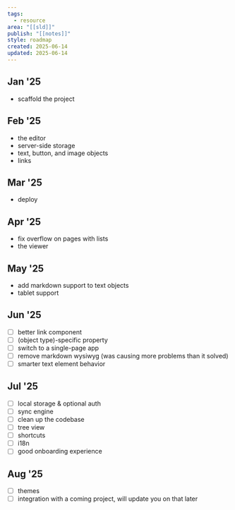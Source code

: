 ```yaml
---
tags:
  - resource
area: "[[sld]]"
publish: "[[notes]]"
style: roadmap
created: 2025-06-14
updated: 2025-06-14
---
```


## Jan '25
- scaffold the project

## Feb '25
- the editor
- server-side storage
- text, button, and image objects
- links

## Mar '25
- deploy

## Apr '25
- fix overflow on pages with lists
- the viewer

## May '25
- add markdown support to text objects
- tablet support

## Jun '25
- [ ] better link component
- [ ] (object type)-specific property
- [ ] switch to a single-page app
- [ ] remove markdown wysiwyg (was causing more problems than it solved)
- [ ] smarter text element behavior

## Jul '25
- [ ] local storage & optional auth
- [ ] sync engine
- [ ] clean up the codebase
- [ ] tree view
- [ ] shortcuts
- [ ] i18n
- [ ] good onboarding experience

## Aug '25
- [ ] themes
- [ ] integration with a coming project, will update you on that later